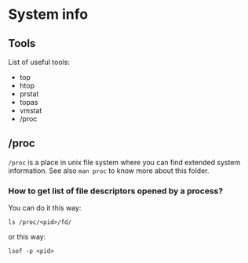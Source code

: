 
# System info

## Tools
List of useful tools:
  * top
  * htop
  * prstat
  * topas
  * vmstat
  * /proc

## /proc
`/proc` is a place in unix file system where you can find extended system information. See also `man proc` to know more about this folder.

### How to get list of file descriptors opened by a process?
You can do it this way:
```(bash)
ls /proc/<pid>/fd/
```

or this way:
```(bash)
lsof -p <pid>
```

